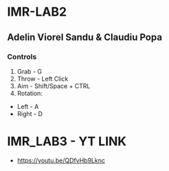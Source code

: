 # IMR-LAB2

## Adelin Viorel Sandu & Claudiu Popa

### Controls
1. Grab - G
2. Throw - Left Click
3. Aim - Shift/Space + CTRL
4. Rotation:
  - Left - A
  - Right - D

# IMR_LAB3 - YT LINK
- https://youtu.be/QDfvHb9Lknc
